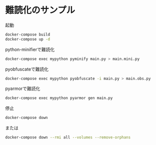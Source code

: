 # 難読化のサンプル

起動

```bash
docker-compose build
docker-compose up -d
```

python-minifierで難読化

```bash
docker-compose exec mypython pyminify main.py > main.mini.py
```

pyobfuscateで難読化

```bash
docker-compose exec mypython pyobfuscate -i main.py > main.obs.py
```

pyarmorで難読化

```bash
docker-compose exec mypython pyarmor gen main.py
```

停止

```bash
docker-compose down
```

または

```bash
docker-compose down --rmi all --volumes --remove-orphans
```
